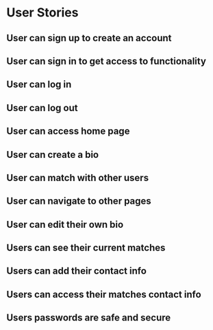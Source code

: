 # User Stories

## User can sign up to create an account

## User can sign in to get access to functionality

## User can log in

## User can log out

## User can access home page

## User can create a bio

## User can match with other users

## User can navigate to other pages

## User can edit their own bio

## Users can see their current matches

## Users can add their contact info

## Users can access their matches contact info

## Users passwords are safe and secure
